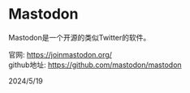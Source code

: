 # Mastodon

Mastodon是一个开源的类似Twitter的软件。  

官网: https://joinmastodon.org/  
github地址: https://github.com/mastodon/mastodon  


2024/5/19  
